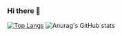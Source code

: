 ### Hi there 👋

<!--
**SSolLEE/SSolLEE** is a ✨ _special_ ✨ repository because its `README.md` (this file) appears on your GitHub profile.

Here are some ideas to get you started:

- 🔭 I’m currently working on ...
- 🌱 I’m currently learning ...
- 👯 I’m looking to collaborate on ...
- 🤔 I’m looking for help with ...
- 💬 Ask me about ...
- 📫 How to reach me: ...
- 😄 Pronouns: ...
- ⚡ Fun fact: ...
-->
[![Top Langs](https://github-readme-stats.vercel.app/api/top-langs/?username=SSolLEE&theme=tokyonight)](https://github.com/anuraghazra/github-readme-stats)
![Anurag's GitHub stats](https://github-readme-stats.vercel.app/api?username=SSolLEE&theme=tokyonight&show_icons=true)
